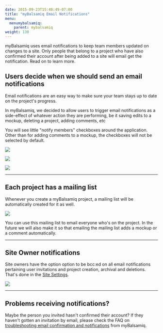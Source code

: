 ```yaml
---
date: 2015-09-23T15:48:49-07:00
title: "myBalsamiq Email Notifications"
menu:
  menumybalsamiq:
    parent: mybalsamiq
weight: 130
---
```


myBalsamiq uses email notifications to keep team members updated on changes to a site. Only people that belong to a project who have also confirmed their account after being added to a site will email get the notification. Read on to learn more.

## Users decide when we should send an email notifications

Email notifications are an easy way to make sure your team stays up to date on the project's progress.

In myBalsamiq, we decided to allow users to trigger email notifications as a side-effect of whatever action they are performing, be it saving edits to a mockup, deleting a project, adding comments, etc

You will see little "notify members" checkboxes around the application. Other than for adding comments to a mockup, the checkboxes will not be selected by default.

![](http://media.balsamiq.com/img/support/docs/myb/notification_comment.png)

![](http://media.balsamiq.com/img/support/docs/myb/notification_delete.png)

![](http://media.balsamiq.com/img/support/docs/myb/notification_editor.png)

---
## Each project has a mailing list

Whenever you create a myBalsamiq project, a mailing list will be automatically created for it as well.

![](http://media.balsamiq.com/img/support/docs/myb/project-members.png)

You can use this mailing list to email everyone who's on the project. In the future we will also make it so that emailing the mailing list adds a mockup or a comment automatically.

---
## Site Owner notifications

Site owners have the option option to be bcc:ed on all email notifications pertaining user invitations and project creation, archival and deletions. That's done in the [Site Settings](http://support.balsamiq.com/customer/portal/articles/231911#administration).

![](http://media.balsamiq.com/img/support/docs/myb/notification_siteowner.png)

---
## Problems receiving notifications?

Maybe the person you invited hasn't confirmed their account? If they haven't gotten an invitation by email, please check the FAQ on [troubleshooting email confirmation and notifications](http://support.balsamiq.com/customer/portal/articles/236482#troubleshoot) from myBalsamiq.
